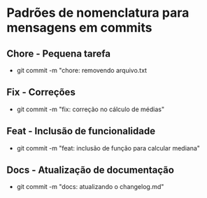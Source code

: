 # Padrões de nomenclatura para mensagens em commits

## Chore - Pequena tarefa
- git commit -m "chore: removendo arquivo.txt

## Fix - Correções
- git commit -m "fix: correção no cálculo de médias"

## Feat - Inclusão de funcionalidade
- git commit -m "feat: inclusão de função para calcular mediana"

## Docs - Atualização de documentação
- git commit -m "docs: atualizando o changelog.md"